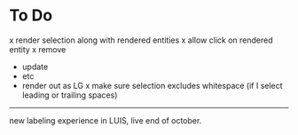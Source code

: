 # To Do

x render selection along with rendered entities
x allow click on rendered entity
  x remove
  * update
  * etc
* render out as LG
x make sure selection excludes whitespace (if I select leading or trailing spaces)

--------

new labeling experience in LUIS, live end of october.

